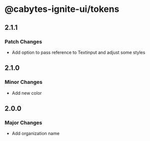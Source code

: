 # @cabytes-ignite-ui/tokens

## 2.1.1

### Patch Changes

- Add option to pass reference to Textinput and adjust some styles

## 2.1.0

### Minor Changes

- Add new color

## 2.0.0

### Major Changes

- Add organization name
